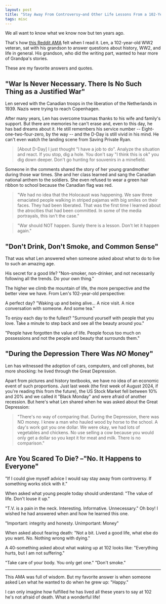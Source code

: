 ```yaml
---
layout: post
title: "Stay Away From Controversy—and Other Life Lessons From a 102-Year-Old WW2 Veteran"
tags: misc
---
```


We all want to know what we know now but ten years ago.

That's how [this Reddit AMA](https://www.reddit.com/r/IAmA/comments/1efxcu5/iama_102_year_old_man_former_chicken_farmer_and/) felt when I read it. Len, a 102-year-old WW2 veteran, sat with his grandson to answer questions about history, WW2, and life in general. His grandson, who did the writing part, wanted to hear more of Grandpa's stories.

These are my favorite answers and quotes.

## "War Is Never Necessary. There Is No Such Thing as a Justified War"

Len served with the Canadian troops in the liberation of the Netherlands in 1939. Nazis were trying to reach Copenhagen.

After many years, Len has overcome traumas thanks to his wife and family's support. But there are memories he can't erase and, even to this day, he has bad dreams about it. He still remembers his service number -- Eight-one-two-four-zero, by the way -- and the D-Day is still vivid in his mind. He can't even watch the landing scene from Saving Private Ryan.

> [About D-Day] I just thought "I have a job to do". Analyze the situation and react. If you stop, dig a hole. You don't say "I think this is ok" you dig down deeper. Don't go hunting for souvenirs in a minefield.

Someone in the comments shared the story of her young grandmother during those war times. She and her class learned and sang the Canadian national anthem to the soldiers. She even refused to wear a green hair ribbon to school because the Canadian flag was red.

> "We had no idea that the Holocaust was happening. We saw three emaciated people walking in striped pajamas with big smiles on their faces. They had been liberated. That was the first time I learned about the atrocities that had been committed. In some of the media portrayals, this isn't the case."

> "War should NOT happen. Surely there is a lesson. Don't let it happen again."

## "Don't Drink, Don't Smoke, and Common Sense"

That was what Len answered when someone asked about what to do to live to such an amazing age.

His secret for a good life? "Non-smoker, non-drinker, and not necessarily following all the trends. Do your own thing."

The higher we climb the mountain of life, the more perspective and the better view we have. From Len's 102-year-old perspective:

A perfect day? "Waking up and being alive... A nice visit. A nice conversation with someone. And some tea."

To enjoy each day to the fullest? "Surround yourself with people that you love. Take a minute to step back and see all the beauty around you."

"People have forgotten the value of life. People focus too much on possessions and not the people and beauty that surrounds them."

## "During the Depression There Was *NO* Money"

Len has witnessed the adoption of cars, computers, and cell phones, but more shocking: he lived through the Great Depression.

Apart from pictures and history textbooks, we have no idea of an economic event of such proportions. Just last week (the first week of August 2024, if you're reading this from the future), the US Stock Market fell between 10% and 20% and we called it "Black Monday" and were afraid of another recession. But here's what Len shared when he was asked about the Great Depression:

> "There's no way of comparing that. During the Depression, there was NO money. I knew a man who hauled wood by horse to the school. A day's work got you one dollar. We were okay, we had lots of vegetables and chickens. No use selling a cow because you would only get a dollar so you kept it for meat and milk. There is no comparison."

## Are You Scared To Die? –"No. It Happens to Everyone"

"If I could give myself advice I would say stay away from controversy. If something works stick with it."

When asked what young people today should understand: "The value of life. Don't louse it up."

"T.V. is a pain in the neck. Interesting. Informative. Unnecessary." Oh boy! I wished he had answered when and how he learned this one.

"Important: integrity and honesty. Unimportant: Money"

When asked about fearing death: "Not a bit. Lived a good life, what else do you want. No. Nothing wrong with dying."

A 40-something asked about what waking up at 102 looks like: "Everything hurts, but I am not suffering."

"Take care of your body. You only get one." "Don't smoke."

***

This AMA was full of wisdom. But my favorite answer is when someone asked Len what he wanted to do when he grew up: "Happy."

I can only imagine how fulfilled he has lived all these years to say at 102 he's not afraid of death. What a wonderful life!
